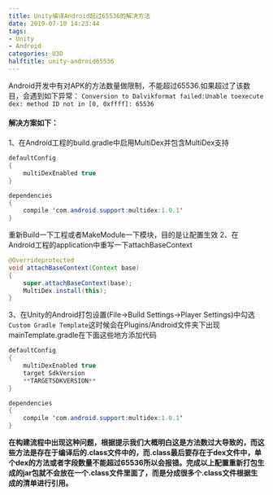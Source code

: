 ```yaml
---
title: Unity编译Android超过65536的解决方法
date: 2019-07-10 14:23:44
tags:
- Unity 
- Android
categories: U3D
halftitle: unity-android65536
---
```

Android开发中有对APK的方法数量做限制，不能超过65536.如果超过了该数目，会遇到如下异常：
`Conversion to Dalvikformat failed:Unable toexecute dex: method ID not in [0, 0xffff]: 65536`
#### 解决方案如下：
1、在Android工程的build.gradle中启用MultiDex并包含MultiDex支持
``` java
defaultConfig 
{
    multiDexEnabled true
}

dependencies 
{ 
    compile 'com.android.support:multidex:1.0.1' 
}
```
重新Build一下工程或者MakeModule一下模块，目的是让配置生效
2、在Android工程的application中重写一下attachBaseContext
<!--more-->
``` java
@Overrideprotected   
void attachBaseContext(Context base) 
{                  
    super.attachBaseContext(base);                  
    MultiDex.install(this); 
}
```
3、在Unity的Android打包设置(File->Build Settings->Player Settings)中勾选`Custom Gradle Template`这时候会在Plugins/Android文件夹下出现mainTemplate.gradle在下面这些地方添加代码
``` java
defaultConfig 
{
    multiDexEnabled true
    target SdkVersion 
    **TARGETSDKVERSION**
}

dependencies
{ 
    compile 'com.android.support:multidex:1.0.1'
}
```
**在构建流程中出现这种问题，根据提示我们大概明白这是方法数过大导致的，而这些方法是存在于编译后的.class文件中的，而.class最后要存在于dex文件中，单个dex的方法或者字段数量不能超过65536所以会报错。完成以上配置重新打包生成的jar包就不会放在一个.class文件里面了，而是分成很多个.class文件根据生成的清单进行引用。**

